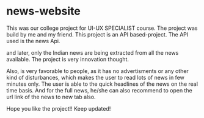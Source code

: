 # news-website
This was our college project for UI-UX SPECIALIST course. The project was build by me and my friend.
This project is an API based-project. The API used is the news Api.

and later, only the Indian news are being extracted from all the news available.
The project is very innovation thought. 

Also, is very favorable to people, as it has no advertisments or any other kind of disturbances, which makes the user to read lots of news in few minutes only. 
The user is able to the quick headlines of the news on the real time basis. And for the full news, he/she can also recommend to open the url link of the news to new tab also. 

Hope you like the project!!
Keep updated!

